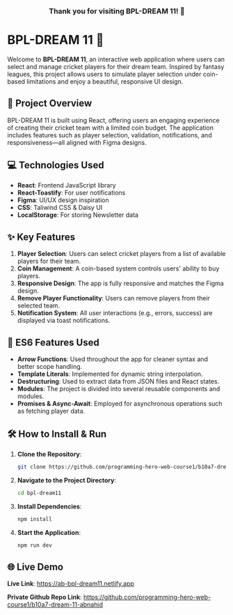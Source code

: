 <div style="text-align: center; ">
  <h3>Thank you for visiting BPL-DREAM 11! 👏</h3>
</div>

# BPL-DREAM 11 🎯

Welcome to **BPL-DREAM 11**, an interactive web application where users can select and manage cricket players for their dream team. Inspired by fantasy leagues, this project allows users to simulate player selection under coin-based limitations and enjoy a beautiful, responsive UI design.

## 🚀 Project Overview

BPL-DREAM 11 is built using React, offering users an engaging experience of creating their cricket team with a limited coin budget. The application includes features such as player selection, validation, notifications, and responsiveness—all aligned with Figma designs. 

## 💻 Technologies Used

- **React**: Frontend JavaScript library
- **React-Toastify**: For user notifications
- **Figma**: UI/UX design inspiration
- **CSS**: Taliwind CSS & Daisy UI
- **LocalStorage**: For storing Newsletter data

## ✨ Key Features

1. **Player Selection**: Users can select cricket players from a list of available players for their team.
2. **Coin Management**: A coin-based system controls users' ability to buy players.
3. **Responsive Design**: The app is fully responsive and matches the Figma design.
4. **Remove Player Functionality**: Users can remove players from their selected team.
5. **Notification System**: All user interactions (e.g., errors, success) are displayed via toast notifications.

## 🌟 ES6 Features Used

- **Arrow Functions**: Used throughout the app for cleaner syntax and better scope handling.
- **Template Literals**: Implemented for dynamic string interpolation.
- **Destructuring**: Used to extract data from JSON files and React states.
- **Modules**: The project is divided into several reusable components and modules.
- **Promises & Async-Await**: Employed for asynchronous operations such as fetching player data.

## 🛠️ How to Install & Run

1. **Clone the Repository**:
   ```bash
   git clone https://github.com/programming-hero-web-course1/b10a7-dream-11-abnahid
   ```
2. **Navigate to the Project Directory**:
   ```bash
   cd bpl-dream11
   ```
3. **Install Dependencies**:
   ```bash
   npm install
   ```
4. **Start the Application**:
   ```bash
   npm run dev
   ```

## 🌐 Live Demo

**Live Link**: https://ab-bpl-dream11.netlify.app

**Private Github Repo Link**:  https://github.com/programming-hero-web-course1/b10a7-dream-11-abnahid



